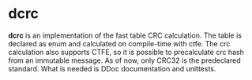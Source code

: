 # dcrc
**dcrc** is an implementation of the fast table CRC calculation. The table is declared as enum and calculated on compile-time with ctfe. The crc calculation also supports CTFE, so it is possible to precalculate crc hash from an immutable message.
As of now, only CRC32 is the predeclared standard. What is needed is DDoc documentation and unittests.
